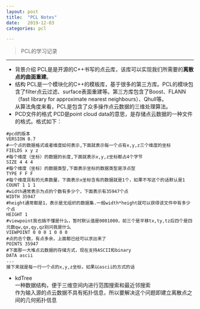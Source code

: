 ```yaml
---
layout: post
title:  "PCL Notes"
date:   2019-12-03
categories: pcl

---
```


> PCL的学习记录

---
- 背景介绍
PCL是是开源的C++书写的点云库，该库可以实现我们所需要的**离散点的曲面重建**。  
- 结构
PCL是一个模块化的C++的模板库，基于很多的第三方库。PCL的模块包含了filter点云过滤、surface表面重建等。第三方库包含了Boost、FLANN（fast library for approximate nearest neighbours）、Qhull等。  
从算法角度来看，PCL是包含了众多操作点云数据的三维处理算法。
- PCD文件的格式
PCD是point cloud data的意思，是存储点云数据的一种文件的格式。格式如下：  
```
#pcd的版本
VERSION 0.7
#一个点的数据格式或者维度如何表示,下面就表示每一个点有x,y,z三个维度的坐标
FIELDS x y z
#每个维度（坐标）的数据的长度,下面就表示x,y,z坐标都占4个字节
SIZE 4 4 4
#每个维度（坐标）的数据类型,下面表示坐标的数据类型是浮点型
TYPE F F F
#每个维度具有的元素数量，下面表示x坐标含有的数据就是1个，如果不写这个的话默认是1
COUNT 1 1 1
#width通常表示为点的个数有多少个，下面表示有35947个点
WIDTH 35947
#height通常都是1，表示是无组织的数据集.一般width*height就可以获得该文件中有多少个点
HEIGHT 1
#viewpoint我也搞不懂是什么，暂时默认值是0001000，前三个是平移tx,ty,tz后四个是四元数qw,qx,qy,qz别问我是什么
VIEWPOINT 0 0 0 1 0 0 0
#点的总个数，有点多余，上面都已经可以求出来了
POINTS 35947
#下面那一大堆点云数据的存储方式，现在支持ASCII和binary
DATA ascii
...
接下来就是每一行一个点的x,y,z坐标，如果以ascii的方式的话
```
- kdTree   
一种数据结构，便于三维空间内进行范围搜索和最近邻搜索  
作为输入源的点云数据不具有拓扑信息，所以要解决这个问题即建立离散点之间的几何拓扑信息  
